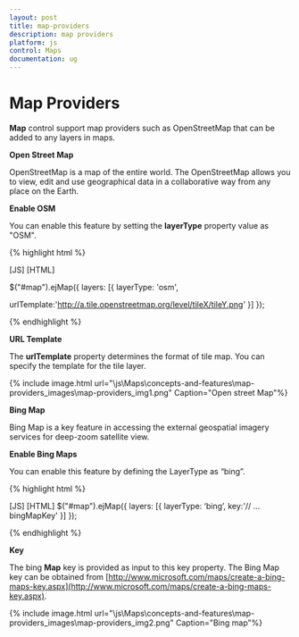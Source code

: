 ```yaml
---
layout: post
title: map-providers
description: map providers
platform: js
control: Maps
documentation: ug
---
```


# Map Providers

**Map** control support map providers such as OpenStreetMap that can be added to any layers in maps.

**Open Street Map**

OpenStreetMap is a map of the entire world. The OpenStreetMap allows you to view, edit and use geographical data in a collaborative way from any place on the Earth.

**Enable OSM**

You can enable this feature by setting the **layerType** property value as "OSM".

{% highlight html %}

[JS]
[HTML]

$("#map").ejMap({
layers: [{
             layerType: 'osm',

urlTemplate:'http://a.tile.openstreetmap.org/level/tileX/tileY.png'
}]
}); 


{% endhighlight %}

**URL Template**

The **urlTemplate** property determines the format of tile map. You can specify the template for the tile layer. 

{% include image.html url="\js\Maps\concepts-and-features\map-providers_images\map-providers_img1.png" Caption="Open street Map"%}

**Bing Map**

Bing Map is a key feature in accessing the external geospatial imagery services for deep-zoom satellite view. 

**Enable Bing Maps**

You can enable this feature by defining the LayerType as “bing”.

{% highlight html %}

 [JS]
[HTML]
$("#map").ejMap({
       layers: [{
            layerType: ‘bing’,
            key:'// …bingMapKey'
            }]
        });   


{% endhighlight %}

**Key**

The bing **Map** key is provided as input to this key property. The Bing Map key can be obtained from [http://www.microsoft.com/maps/create-a-bing-maps-key.aspx](http://www.microsoft.com/maps/create-a-bing-maps-key.aspx).

{% include image.html url="\js\Maps\concepts-and-features\map-providers_images\map-providers_img2.png" Caption="Bing map"%}

